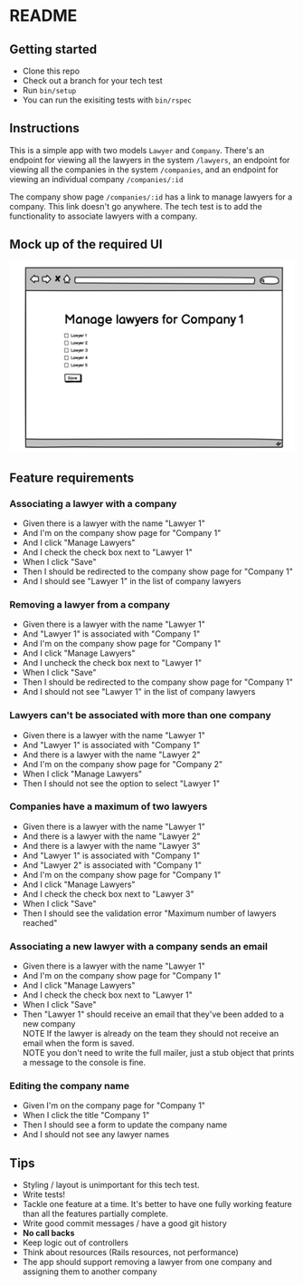 # README

## Getting started
* Clone this repo
* Check out a branch for your tech test
* Run `bin/setup`
* You can run the exisiting tests with `bin/rspec`

## Instructions
This is a simple app with two models `Lawyer` and `Company`.
There's an endpoint for viewing all the lawyers in the system `/lawyers`, an
endpoint for viewing all the companies in the system `/companies`, and an
endpoint for viewing an individual company `/companies/:id`

The company show page `/companies/:id` has a link to manage lawyers for a
company.
This link doesn't go anywhere.
The tech test is to add the functionality to associate lawyers with a company.

## Mock up of the required UI

![example.png](https://github.com/lawbite/tech-test/raw/main/public/example.png)

## Feature requirements

### Associating a lawyer with a company
* Given there is a lawyer with the name "Lawyer 1"
* And I'm on the company show page for "Company 1"
* And I click "Manage Lawyers"
* And I check the check box next to "Lawyer 1"
* When I click "Save"
* Then I should be redirected to the company show page for "Company 1"
* And I should see "Lawyer 1" in the list of company lawyers

### Removing a lawyer from a company
* Given there is a lawyer with the name "Lawyer 1"
* And "Lawyer 1" is associated with "Company 1"
* And I'm on the company show page for "Company 1"
* And I click "Manage Lawyers"
* And I uncheck the check box next to "Lawyer 1"
* When I click "Save"
* Then I should be redirected to the company show page for "Company 1"
* And I should not see "Lawyer 1" in the list of company lawyers

### Lawyers can't be associated with more than one company
* Given there is a lawyer with the name "Lawyer 1"
* And "Lawyer 1" is associated with "Company 1"
* And there is a lawyer with the name "Lawyer 2"
* And I'm on the company show page for "Company 2"
* When I click "Manage Lawyers"
* Then I should not see the option to select "Lawyer 1"

### Companies have a maximum of two lawyers
* Given there is a lawyer with the name "Lawyer 1"
* And there is a lawyer with the name "Lawyer 2"
* And there is a lawyer with the name "Lawyer 3"
* And "Lawyer 1" is associated with "Company 1"
* And "Lawyer 2" is associated with "Company 1"
* And I'm on the company show page for "Company 1"
* And I click "Manage Lawyers"
* And I check the check box next to "Lawyer 3"
* When I click "Save"
* Then I should see the validation error "Maximum number of lawyers reached"

### Associating a new lawyer with a company sends an email
* Given there is a lawyer with the name "Lawyer 1"
* And I'm on the company show page for "Company 1"
* And I click "Manage Lawyers"
* And I check the check box next to "Lawyer 1"
* When I click "Save"
* Then "Lawyer 1" should receive an email that they've been added to a new
  company  
NOTE If the lawyer is already on the team they should not receive an email
when the form is saved.  
NOTE you don't need to write the full mailer, just a stub object that prints a
message to the console is fine.

### Editing the company name
* Given I'm on the company page for "Company 1"
* When I click the title "Company 1"
* Then I should see a form to update the company name
* And I should not see any lawyer names

## Tips
* Styling / layout is unimportant for this tech test.
* Write tests!
* Tackle one feature at a time. It's better to have one fully working feature
  than all the features partially complete.
* Write good commit messages / have a good git history
* **No call backs**
* Keep logic out of controllers
* Think about resources (Rails resources, not performance)
* The app should support removing a lawyer from one company and assigning them
  to another company
